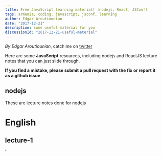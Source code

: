 ```yaml
---
title: Free JavaScript learning material! (nodejs, React, JSConf)
tags: armenia, coding, javascript, jsconf, learning
author: Edgar Aroutiounian
date: "2017-12-21"
description: some useful material for you
discussionId: "2017-12-21-useful-material"
---
```


_By Edgar Aroutiounian_,
catch me on <a href='https://twitter.com/@edgararout'>twitter</a>

Here are some **JavaScript** resources, including nodejs and ReactJS lecture notes that you can just
slide through.

**If you find a mistake, please submit a pull request with the fix or report it as a github issue**

## nodejs

These are lecture notes done for nodejs

# English

## lecture-1

<iframe src="https://yerevancoder.com/backend-bootcamp-english/lecture1.html" width="1" height="1" />

## lecture-2

<iframe src="https://yerevancoder.com/backend-bootcamp-english/lecture2.html" width="1" height="1" />

## lecture-3

<iframe src="https://yerevancoder.com/backend-bootcamp-english/lecture3.html" width="1" height="1" />

## lecture-4

<iframe src="https://yerevancoder.com/backend-bootcamp-english/lecture4.html" width="1" height="1" />

## lecture-5

<iframe src="https://yerevancoder.com/backend-bootcamp-english/lecture5.html" width="1" height="1" />

## lecture-6

<iframe src="https://yerevancoder.com/backend-bootcamp-english/lecture6.html" width="1" height="1" />

## lecture-7

<iframe src="https://yerevancoder.com/backend-bootcamp-english/lecture7.html" width="1" height="1" />

## lecture-8

<iframe src="https://yerevancoder.com/backend-bootcamp-english/lecture8.html" width="1" height="1" />

# հայերեն

## դասախոսություն-1

<iframe src="https://yerevancoder.com/backend-bootcamp-armenian/lecture1.html" width="1" height="1" />

## դասախոսություն-2

<iframe src="https://yerevancoder.com/backend-bootcamp-armenian/lecture2.html" width="1" height="1" />

## դասախոսություն-3

<iframe src="https://yerevancoder.com/backend-bootcamp-armenian/lecture3.html" width="1" height="1" />

## դասախոսություն-4

<iframe src="https://yerevancoder.com/backend-bootcamp-armenian/lecture4.html" width="1" height="1" />

## դասախոսություն-5

<iframe src="https://yerevancoder.com/backend-bootcamp-armenian/lecture5.html" width="1" height="1" />

## դասախոսություն-6

<iframe src="https://yerevancoder.com/backend-bootcamp-armenian/lecture6.html" width="1" height="1" />

## դասախոսություն-7

<iframe src="https://yerevancoder.com/backend-bootcamp-armenian/lecture7.html" width="1" height="1" />

## դասախոսություն-8

<iframe src="https://yerevancoder.com/backend-bootcamp-armenian/lecture8.html" width="1" height="1" />

## ReactJS

## lecture-1

<iframe src="https://yerevancoder.com/frontend-bootcamp-english/lecture-1/index.html" width="1" height="1" />

## lecture-2

<iframe src="https://yerevancoder.com/frontend-bootcamp-english/lecture-2/index.html" width="1" height="1" />

## lecture-3

<iframe src="https://yerevancoder.com/frontend-bootcamp-english/lecture-3/index.html" width="1" height="1" />

## lecture-4

<iframe src="https://yerevancoder.com/frontend-bootcamp-english/lecture-4/index.html" width="1" height="1" />

## lecture-5

<iframe src="https://yerevancoder.com/frontend-bootcamp-english/lecture-5/index.html" width="1" height="1" />

## lecture-6

<iframe src="https://yerevancoder.com/frontend-bootcamp-english/lecture-6/index.html" width="1" height="1" />

## JavaScript conf

### Shahen Hovhannisyan:

[V8 Engine](https://docs.google.com/presentation/d/1maSE3MD3RgtAGwvTj1mTDNTdmumpbUgm48azCcbp6r0/edit#slide=id.p)

### Michael Manukyan:

## Production Webpack

<iframe src="http://jsconf17.mmanukyan.io/" width="1" height="1" />

## General Հուշաթերթիկ

[cheatsheet](https://github.com/iteratehackerspace/cheatsheet)
